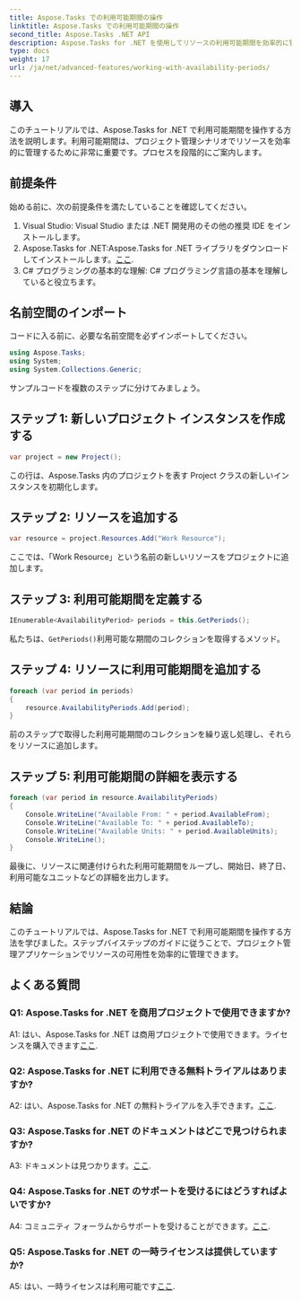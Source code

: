 ```yaml
---
title: Aspose.Tasks での利用可能期間の操作
linktitle: Aspose.Tasks での利用可能期間の操作
second_title: Aspose.Tasks .NET API
description: Aspose.Tasks for .NET を使用してリソースの利用可能期間を効率的に管理する方法を学びます。このチュートリアルでは、.NET プロジェクトで利用可能期間を操作するためのステップバイステップのガイドを提供します。
type: docs
weight: 17
url: /ja/net/advanced-features/working-with-availability-periods/
---
```

## 導入

このチュートリアルでは、Aspose.Tasks for .NET で利用可能期間を操作する方法を説明します。利用可能期間は、プロジェクト管理シナリオでリソースを効率的に管理するために非常に重要です。プロセスを段階的にご案内します。

## 前提条件

始める前に、次の前提条件を満たしていることを確認してください。

1. Visual Studio: Visual Studio または .NET 開発用のその他の推奨 IDE をインストールします。
2.  Aspose.Tasks for .NET:Aspose.Tasks for .NET ライブラリをダウンロードしてインストールします。[ここ](https://releases.aspose.com/tasks/net/).
3. C# プログラミングの基本的な理解: C# プログラミング言語の基本を理解していると役立ちます。

## 名前空間のインポート

コードに入る前に、必要な名前空間を必ずインポートしてください。

```csharp
using Aspose.Tasks;
using System;
using System.Collections.Generic;


```

サンプルコードを複数のステップに分けてみましょう。

## ステップ 1: 新しいプロジェクト インスタンスを作成する

```csharp
var project = new Project();
```

この行は、Aspose.Tasks 内のプロジェクトを表す Project クラスの新しいインスタンスを初期化します。

## ステップ 2: リソースを追加する

```csharp
var resource = project.Resources.Add("Work Resource");
```

ここでは、「Work Resource」という名前の新しいリソースをプロジェクトに追加します。

## ステップ 3: 利用可能期間を定義する

```csharp
IEnumerable<AvailabilityPeriod> periods = this.GetPeriods();
```

私たちは、`GetPeriods()`利用可能な期間のコレクションを取得するメソッド。

## ステップ 4: リソースに利用可能期間を追加する

```csharp
foreach (var period in periods)
{
    resource.AvailabilityPeriods.Add(period);
}
```

前のステップで取得した利用可能期間のコレクションを繰り返し処理し、それらをリソースに追加します。

## ステップ 5: 利用可能期間の詳細を表示する

```csharp
foreach (var period in resource.AvailabilityPeriods)
{
    Console.WriteLine("Available From: " + period.AvailableFrom);
    Console.WriteLine("Available To: " + period.AvailableTo);
    Console.WriteLine("Available Units: " + period.AvailableUnits);
    Console.WriteLine();
}
```

最後に、リソースに関連付けられた利用可能期間をループし、開始日、終了日、利用可能なユニットなどの詳細を出力します。

## 結論

このチュートリアルでは、Aspose.Tasks for .NET で利用可能期間を操作する方法を学びました。ステップバイステップのガイドに従うことで、プロジェクト管理アプリケーションでリソースの可用性を効率的に管理できます。

## よくある質問

### Q1: Aspose.Tasks for .NET を商用プロジェクトで使用できますか?

 A1: はい、Aspose.Tasks for .NET は商用プロジェクトで使用できます。ライセンスを購入できます[ここ](https://purchase.aspose.com/buy).

### Q2: Aspose.Tasks for .NET に利用できる無料トライアルはありますか?

A2: はい、Aspose.Tasks for .NET の無料トライアルを入手できます。[ここ](https://releases.aspose.com/).

### Q3: Aspose.Tasks for .NET のドキュメントはどこで見つけられますか?

 A3: ドキュメントは見つかります。[ここ](https://reference.aspose.com/tasks/net/).

### Q4: Aspose.Tasks for .NET のサポートを受けるにはどうすればよいですか?

 A4: コミュニティ フォーラムからサポートを受けることができます。[ここ](https://forum.aspose.com/c/tasks/15).

### Q5: Aspose.Tasks for .NET の一時ライセンスは提供していますか?

 A5: はい、一時ライセンスは利用可能です[ここ](https://purchase.aspose.com/temporary-license/).